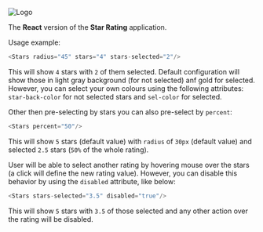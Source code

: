 ![Logo](https://www.shareicon.net/data/128x128/2016/08/01/640324_logo_512x512.png)

The **React** version of the **Star Rating** application.

Usage example:

```javascript
<Stars radius="45" stars="4" stars-selected="2"/>
```

This will show `4` stars with `2` of them selected. Default configuration will show those in light gray background (for not selected) anf gold for selected.
However, you can select your own colours using the following attributes: `star-back-color` for not selected stars and `sel-color` for selected.

Other then pre-selecting by stars you can also pre-select by `percent`:
 
 ```javascript
 <Stars percent="50"/>
 ```
 
 This will show `5` stars (default value) with `radius` of `30px` (default value) and selected `2.5` stars (`50%` of the whole rating).
 
 User will be able to select another rating by hovering mouse over the stars (a click will define the new rating value). However, you can disable this behavior by using the `disabled` attribute, like below:
 
 ```javascript
 <Stars stars-selected="3.5" disabled="true"/>
 ```
 
 This will show `5` stars with `3.5` of those selected and any other action over the rating will be disabled.
